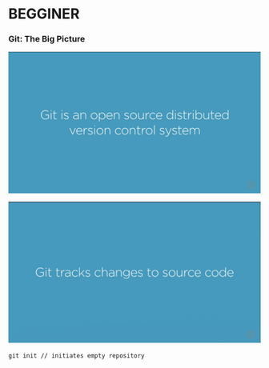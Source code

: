 # BEGGINER

### Git: The Big Picture

![1](imgs/1.png)

![2](imgs/2.png)

```
git init // initiates empty repository
```
